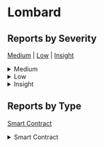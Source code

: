 # Lombard

## Reports by Severity

[Medium](<README.md#medium>) | [Low](<README.md#low>) | [Insight](<README.md#insight>)
<details>

<summary>Medium</summary>

* [38634 - [SC - Medium] Insufficient validation on offchainTokenData in TokenPool.releaseOrMint allows CCIP message to be executed with mismatched payload potentially leading to loss of funds in cross-ch...](./38634-sc-medium-insufficient-validation-on-offchaintokendata-in-tokenpool.releaseormint-allows-ccip.md)
* [38066 - [SC - Medium] \`ProxyFactory\` is vulnerable to DoS/Address Hijacking](./38066-sc-medium-proxyfactory-is-vulnerable-to-dos-address-hijacking.md)
* [38154 - [SC - Medium] The offchain data provided to the CLAdapter isn’t properly validated and can be from a different CCIP message, resulting in the freezing of funds](./38154-sc-medium-the-offchain-data-provided-to-the-cladapter-isnt-properly-validated-and-can-be-from.md)
* [38342 - [SC - Medium] Interchanging \`offchainTokenData\` between two valid messages](./38342-sc-medium-interchanging-offchaintokendata-between-two-valid-messages.md)
* [38363 - [SC - Medium] LBTC cross-chain transfer can be DOSed](./38363-sc-medium-lbtc-cross-chain-transfer-can-be-dosed.md)
* [38335 - [SC - Medium] Attacker can exploit PartnerVault mint small amount to cause LBTC depeg or Protocol Insolvency](./38335-sc-medium-attacker-can-exploit-partnervault-mint-small-amount-to-cause-lbtc-depeg-or-protocol.md)

</details>

<details>

<summary>Low</summary>

* [38344 - [SC - Low] Old validated messages can not pass proof check when new validators are set](./38344-sc-low-old-validated-messages-can-not-pass-proof-check-when-new-validators-are-set.md)
* [38137 - [SC - Low] \`RateLimits\` library incorrectly reset the consumed amount when the limit is updated](./38137-sc-low-ratelimits-library-incorrectly-reset-the-consumed-amount-when-the-limit-is-updated.md)
* [38231 - [SC - Low] Due to incorrect design in \`Consortium::setNextValidatorSet\` the validator set could not be set in certain valid scenarios](./38231-sc-low-due-to-incorrect-design-in-consortium-setnextvalidatorset-the-validator-set-could-not-b.md)
* [38286 - [SC - Low] BitcoinUtils.getDustLimitForOutput calculate wrongly the dust limit for a given Bitcoin script public key](./38286-sc-low-bitcoinutils-getdustlimitforoutput-calculate-wrongly-the-dust-limit-for-a-given-bitcoin.md)

</details>

<details>

<summary>Insight</summary>

* [38644 - [SC - Insight] Q\&A](./38644-sc-insight-q-and-a.md)
* [38102 - [SC - Insight] Due to incorrect design in \`BasculeV2::validateWithdrawal\` valid transactions will be reverted, which will make protocol unable to mint tokens](./38102-sc-insight-due-to-incorrect-design-in-basculev2-validatewithdrawal-valid-transactions-will-be.md)
* [38012 - [SC - Insight] Unused Function in CLAdapter Contract](./38012-sc-insight-unused-function-in-cladapter-contract.md)
* [38116 - [SC - Insight] Partner vaults don't account for FireBridge fees, forcing LBTC burn to never work](./38116-sc-insight-partner-vaults-dont-account-for-firebridge-fees-forcing-lbtc-burn-to-never-work.md)
* [38148 - [SC - Insight] Unnecessary Storage Pointer Declaration batchMintWithFee](./38148-sc-insight-unnecessary-storage-pointer-declaration-batchmintwithfee.md)
* [38189 - [SC - Insight] Attacker can grief calls to \`lbtc.mintWithFee()\`](./38189-sc-insight-attacker-can-grief-calls-to-lbtc.mintwithfee.md)
* [38225 - [SC - Insight] user funds will get stuck if \`removeDestination\` executes before notarization and withdraw.](./38225-sc-insight-user-funds-will-get-stuck-if-removedestination-executes-before-notarization-and-wit.md)
* [38257 - [SC - Insight] Freezing of msg.value passed in Bridge.deposit() if adapter is address zero](./38257-sc-insight-freezing-of-msg.value-passed-in-bridge.deposit-if-adapter-is-address-zero.md)
* [38341 - [SC - Insight] Suboptimal gas usage and ambiguous behavior during fee estimation](./38341-sc-insight-suboptimal-gas-usage-and-ambiguous-behavior-during-fee-estimation.md)
* [38370 - [SC - Insight] Issue Between Comment and Code in Consortium](./38370-sc-insight-issue-between-comment-and-code-in-consortium.md)

</details>

## Reports by Type

[Smart Contract](<README.md#smart-contract>)
<details>

<summary>Smart Contract</summary>

* [38644 - [SC - Insight] Q\&A](./38644-sc-insight-q-and-a.md)
* [38344 - [SC - Low] Old validated messages can not pass proof check when new validators are set](./38344-sc-low-old-validated-messages-can-not-pass-proof-check-when-new-validators-are-set.md)
* [38137 - [SC - Low] \`RateLimits\` library incorrectly reset the consumed amount when the limit is updated](./38137-sc-low-ratelimits-library-incorrectly-reset-the-consumed-amount-when-the-limit-is-updated.md)
* [38102 - [SC - Insight] Due to incorrect design in \`BasculeV2::validateWithdrawal\` valid transactions will be reverted, which will make protocol unable to mint tokens](./38102-sc-insight-due-to-incorrect-design-in-basculev2-validatewithdrawal-valid-transactions-will-be.md)
* [38634 - [SC - Medium] Insufficient validation on offchainTokenData in TokenPool.releaseOrMint allows CCIP message to be executed with mismatched payload potentially leading to loss of funds in cross-ch...](./38634-sc-medium-insufficient-validation-on-offchaintokendata-in-tokenpool.releaseormint-allows-ccip.md)
* [38012 - [SC - Insight] Unused Function in CLAdapter Contract](./38012-sc-insight-unused-function-in-cladapter-contract.md)
* [38066 - [SC - Medium] \`ProxyFactory\` is vulnerable to DoS/Address Hijacking](./38066-sc-medium-proxyfactory-is-vulnerable-to-dos-address-hijacking.md)
* [38116 - [SC - Insight] Partner vaults don't account for FireBridge fees, forcing LBTC burn to never work](./38116-sc-insight-partner-vaults-dont-account-for-firebridge-fees-forcing-lbtc-burn-to-never-work.md)
* [38148 - [SC - Insight] Unnecessary Storage Pointer Declaration batchMintWithFee](./38148-sc-insight-unnecessary-storage-pointer-declaration-batchmintwithfee.md)
* [38154 - [SC - Medium] The offchain data provided to the CLAdapter isn’t properly validated and can be from a different CCIP message, resulting in the freezing of funds](./38154-sc-medium-the-offchain-data-provided-to-the-cladapter-isnt-properly-validated-and-can-be-from.md)
* [38189 - [SC - Insight] Attacker can grief calls to \`lbtc.mintWithFee()\`](./38189-sc-insight-attacker-can-grief-calls-to-lbtc.mintwithfee.md)
* [38225 - [SC - Insight] user funds will get stuck if \`removeDestination\` executes before notarization and withdraw.](./38225-sc-insight-user-funds-will-get-stuck-if-removedestination-executes-before-notarization-and-wit.md)
* [38257 - [SC - Insight] Freezing of msg.value passed in Bridge.deposit() if adapter is address zero](./38257-sc-insight-freezing-of-msg.value-passed-in-bridge.deposit-if-adapter-is-address-zero.md)
* [38231 - [SC - Low] Due to incorrect design in \`Consortium::setNextValidatorSet\` the validator set could not be set in certain valid scenarios](./38231-sc-low-due-to-incorrect-design-in-consortium-setnextvalidatorset-the-validator-set-could-not-b.md)
* [38286 - [SC - Low] BitcoinUtils.getDustLimitForOutput calculate wrongly the dust limit for a given Bitcoin script public key](./38286-sc-low-bitcoinutils-getdustlimitforoutput-calculate-wrongly-the-dust-limit-for-a-given-bitcoin.md)
* [38341 - [SC - Insight] Suboptimal gas usage and ambiguous behavior during fee estimation](./38341-sc-insight-suboptimal-gas-usage-and-ambiguous-behavior-during-fee-estimation.md)
* [38342 - [SC - Medium] Interchanging \`offchainTokenData\` between two valid messages](./38342-sc-medium-interchanging-offchaintokendata-between-two-valid-messages.md)
* [38363 - [SC - Medium] LBTC cross-chain transfer can be DOSed](./38363-sc-medium-lbtc-cross-chain-transfer-can-be-dosed.md)
* [38370 - [SC - Insight] Issue Between Comment and Code in Consortium](./38370-sc-insight-issue-between-comment-and-code-in-consortium.md)
* [38335 - [SC - Medium] Attacker can exploit PartnerVault mint small amount to cause LBTC depeg or Protocol Insolvency](./38335-sc-medium-attacker-can-exploit-partnervault-mint-small-amount-to-cause-lbtc-depeg-or-protocol.md)

</details>
